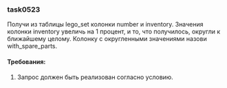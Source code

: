 
### task0523

Получи из таблицы lego_set колонки number и inventory.
Значения колонки inventory увеличь на 1 процент, и то, что получилось, округли к ближайшему целому.
Колонку с округленными значениями назови with_spare_parts.


#### Требования:
1.	Запрос должен быть реализован согласно условию.

